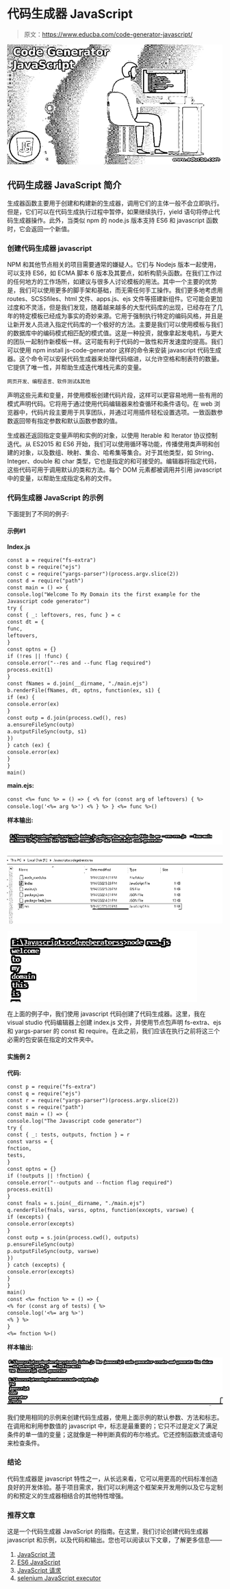 # 代码生成器 JavaScript

> 原文：<https://www.educba.com/code-generator-javascript/>

![Code Generator JavaScript](img/54e5be67be44af5823e14400926738c5.png)



## 代码生成器 JavaScript 简介

生成器函数主要用于创建和构建新的生成器，调用它们的主体一般不会立即执行。但是，它们可以在代码生成执行过程中暂停，如果继续执行，yield 语句将停止代码生成器操作。此外，当类似 npm 的 node.js 版本支持 ES6 和 javascript 函数时，它会返回一个新值。

### 创建代码生成器 javascript

NPM 和其他节点相关的项目需要通常的嫌疑人。它们与 Nodejs 版本一起使用，可以支持 ES6，如 ECMA 脚本 6 版本及其要点，如析构箭头函数。在我们工作过的任何地方的工作场所，如建议与很多人讨论模板的用法。其中一个主要的优势是，我们可以使用更多的脚手架和基础，而无需任何手工操作。我们更多地考虑用 routes、SCSSfiles、html 文件、apps.js、ejs 文件等搭建新组件。它可能会更加过度和不灵活，但是我们发现，随着越来越多的大型代码库的出现，已经存在了几年的特定模板已经成为事实的奇妙来源。它用于强制执行特定的编码风格，并且是让新开发人员进入指定代码库的一个极好的方法。主要是我们可以使用模板与我们的数据库中的编码模式相匹配的模式值。这是一种投资，就像拿起发电机，与更大的团队一起制作新模板一样。这可能有利于代码的一致性和开发速度的提高。我们可以使用 npm install js-code-generator 这样的命令来安装 javascript 代码生成器。这个命令可以安装代码生成器来处理代码缩进，以允许空格和制表符的数量。它提供了唯一性，并帮助生成迭代堆栈元素的变量。

<small>网页开发、编程语言、软件测试&其他</small>

声明这些元素和变量，并使用模板创建代码片段，这样可以更容易地用一些有用的模式声明代码。它将用于通过使用代码编辑器来检查循环和条件语句。在 web 浏览器中，代码片段主要用于共享团队，并通过可用插件轻松设置选项。一致函数参数返回带有指定参数和默认函数参数的值。

生成器还返回指定变量声明和实例的对象，以使用 Iterable 和 Iterator 协议控制迭代。从 ES2015 和 ES6 开始，我们可以使用循环等功能，传播使用类声明和创建的对象，以及数组、映射、集合、哈希集等集合。对于其他类型，如 String、Integer、double 和 char 类型，它也是指定的和可接受的。编辑器将指定代码，这些代码可用于调用默认的类和方法。每个 DOM 元素都被调用并引用 javascript 中的变量，以帮助生成指定名称的文件。

### 代码生成器 JavaScript 的示例

下面提到了不同的例子:

#### 示例#1

**Index.js**

```
const a = require("fs-extra")
const b = require("ejs")
const c = require("yargs-parser")(process.argv.slice(2))
const d = require("path")
const main = () => {
console.log("Welcome To My Domain its the first example for the Javascript code generator")
try {
const { _: leftovers, res, func } = c
const dt = {
func,
leftovers,
}
const optns = {}
if (!res || !func) {
console.error("--res and --func flag required")
process.exit(1)
}
const fNames = d.join(__dirname, "./main.ejs")
b.renderFile(fNames, dt, optns, function(ex, s1) {
if (ex) {
console.error(ex)
}
const outp = d.join(process.cwd(), res)
a.ensureFileSync(outp)
a.outputFileSync(outp, s1)
})
} catch (ex) {
console.error(ex)
}
}
main()
```

**main.ejs:**

`const <%= func %> = () => {
<% for (const arg of leftovers) { %>
console.log('<%= arg %>')
<% } %>
}
<%= func %>()`

**样本输出:**

![Code Generator JavaScript output 1](img/94b5243c5b9a73f93ee68172da2b48a7.png)



![Code Generator JavaScript output 2](img/f5a17ffa68ac1fe57639b50a3b7263cb.png)



![Code Generator JavaScript output 3](img/d12baa89dec2395bd7275ae972baa984.png)



在上面的例子中，我们使用 javascript 代码创建了代码生成器。这里，我在 visual studio 代码编辑器上创建 index.js 文件，并使用节点包声明 fs-extra、ejs 和 yargs-parser 的 const 和 require。在此之前，我们应该在执行之前将这三个必需的包安装在指定的文件夹中。

#### 实施例 2

**代码:**

```
const p = require("fs-extra")
const q = require("ejs")
const r = require("yargs-parser")(process.argv.slice(2))
const s = require("path")
const main = () => {
console.log("The Javascript code generator")
try {
const { _: tests, outputs, fnction } = r
const varss = {
fnction,
tests,
}
const optns = {}
if (!outputs || !fnction) {
console.error("--outputs and --fnction flag required")
process.exit(1)
}
const fnals = s.join(__dirname, "./main.ejs")
q.renderFile(fnals, varss, optns, function(excepts, varswe) {
if (excepts) {
console.error(excepts)
}
const outp = s.join(process.cwd(), outputs)
p.ensureFileSync(outp)
p.outputFileSync(outp, varswe)
})
} catch (excepts) {
console.error(excepts)
}
}
main()
const <%= fnction %> = () => {
<% for (const arg of tests) { %>
console.log('<%= arg %>')
<% } %>
}
<%= fnction %>()
```

**样本输出:**

![Code Generator JavaScript output 4](img/cff73bbf10eb7f1058a7874850c1f269.png)



我们使用相同的示例来创建代码生成器，使用上面示例的默认参数、方法和标志。在调用和利用参数值的 javascript 中，标志是最重要的；它只不过是定义了满足条件的单一值的变量；这就像是一种判断真假的布尔格式。它还控制函数流或语句来检查条件。

### 结论

代码生成器是 javascript 特性之一，从长远来看，它可以用更高的代码标准创造良好的开发体验。基于项目需求，我们可以利用这个框架来开发用例以及它与定制的和预定义的生成器相结合的其他特性增强。

### 推荐文章

这是一个代码生成器 JavaScript 的指南。在这里，我们讨论创建代码生成器 javascript 和示例，以及代码和输出。您也可以阅读以下文章，了解更多信息——

1.  [JavaScript 流](https://www.educba.com/javascript-stream/)
2.  [ES6 JavaScript](https://www.educba.com/es6-javascript/)
3.  [JavaScript 请求](https://www.educba.com/javascript-request/)
4.  [selenium JavaScript executor](https://www.educba.com/selenium-javascriptexecutor/)






